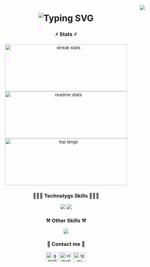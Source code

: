 <img align="right" src="https://visitor-badge.laobi.icu/badge?page_id=igor-vasconcellos
.igor-vasconcellos" />

<h1 align="center">
   <img src="https://readme-typing-svg.demolab.com?font=Fira+Code&weight=600&size=25&pause=1000&color=ffffff&center=true&width=600&height=40&lines=Hey+Yo!+I'm+Igor+Vasconcellos!" alt="Typing SVG">
</h1>

<div align="center">

<div align="center">

### ⚡ Stats ⚡

</div>

<div align="center">
  <img width="390" height="150" src="https://github-readme-streak-stats-salesp07.vercel.app/?user=igor-vasconcellos&count_private=true&theme=react&border_radius=10" alt="streak stats" style="object-fit: cover;"/>
  <img width="390" height="150" src="https://github-readme-stats-salesp07.vercel.app/api?username=igor-vasconcellos&count_private=true&show_icons=true&theme=react&rank_icon=github&border_radius=10" alt="readme stats" style="object-fit: cover;"/>
  <br/>
  <img width="390" height="150" src="https://github-readme-stats-salesp07.vercel.app/api/top-langs/?username=igor-vasconcellos&hide=HTML&langs_count=8&layout=compact&theme=react&border_radius=10&size_weight=0.5&count_weight=0.5&exclude_repo=github-readme-stats" alt="top langs" style="object-fit: cover;"/>
</div>

<div align="center">

### 👨🏻‍💻 Technolygs Skills 👨🏻‍💻

<div align="center">
    <img src="https://skillicons.dev/icons?i=html,css,javascript,c,java" />
        <img src="https://skillicons.dev/icons?i=mysql,python,github,git," />
</div>

### ⚒️ Other Skills ⚒️

</div>

<div align="center">
    <img src="https://skillicons.dev/icons?i=figma,photoshop,aftereffects" /><br>
</div>

<div align="center">

### 💬 Contact me 💬

</div>

<div align="center"> 
<a href="mailto:igorlivassan@gmail.com" target="blank"><img align="center" src="https://github.com/user-attachments/assets/37679976-4aaf-48df-b60f-64b75016ea37" alt="gmail" height="30" width="40" /></a>
<a href="https://instagram.com/igorvscw" target="blank"><img align="center" src="https://raw.githubusercontent.com/rahuldkjain/github-profile-readme-generator/master/src/images/icons/Social/instagram.svg" alt="vzgoat" height="30" width="40" /></a>
<a href="https://linkedin.com/in/igor-vasconcellos" target="blank"><img align="center" src="https://raw.githubusercontent.com/rahuldkjain/github-profile-readme-generator/master/src/images/icons/Social/linked-in-alt.svg" alt="igor-vasconcellos" height="30" width="40" /></a>
</div>

<div align="center">
